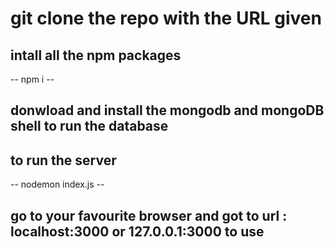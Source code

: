 # git clone the repo with the URL given
## intall all the npm packages 
-- npm i  --
## donwload and install the mongodb and mongoDB shell to run the database
## to run the server
-- nodemon index.js --
## go to your favourite browser and got to url : localhost:3000 or 127.0.0.1:3000 to use
